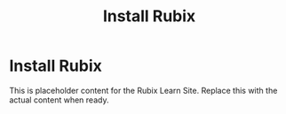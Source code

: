 ﻿---
title: Install Rubix
sidebar_label: Install Rubix
---

<!-- File: docs/developer-guides/setup/install-rubix.md -->
# Install Rubix

This is placeholder content for the Rubix Learn Site. Replace this with the actual content when ready.
